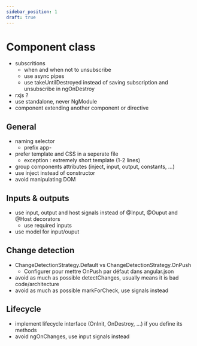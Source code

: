 ```yaml
---
sidebar_position: 1
draft: true
---
```

# Component class

- subscritions
    - when and when not to unsubscribe
    - use async pipes
    - use takeUntilDestroyed instead of saving subscription and unsubscribe in ngOnDestroy
- rxjs ?
- use standalone, never NgModule
- component extending another component or directive

## General 

- naming selector
    - prefix app-
- prefer template and CSS in a seperate file
    - exception : extremely short template (1-2 lines)
- group components attributes (inject, input, output, constants, ...)
- use inject instead of constructor
- avoid manipulating DOM

## Inputs & outputs
- use input, output and host signals instead of @Input, @Ouput and @Host decorators
    - use required inputs
- use model for input/ouput

## Change detection
- ChangeDetectionStrategy.Default vs ChangeDetectionStrategy.OnPush
    - Configurer pour mettre OnPush par défaut dans angular.json
- avoid as much as possible detectChanges, usually means it is bad code/architecture
- avoid as much as possible markForCheck, use signals instead

## Lifecycle 

- implement lifecycle interface (OnInit, OnDestroy, ...) if you define its methods
- avoid ngOnChanges, use input signals instead